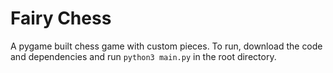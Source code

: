 # Fairy Chess
A pygame built chess game with custom pieces. To run, download the code and dependencies and run `python3 main.py` in the root directory.